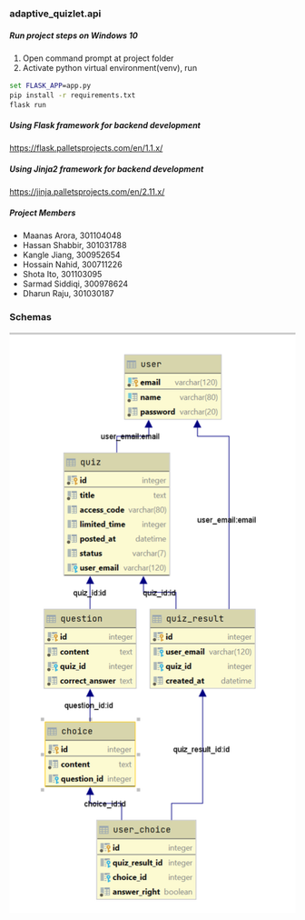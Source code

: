 ### adaptive_quizlet.api
##### Run project steps on Windows 10
1. Open command prompt at project folder
2. Activate python virtual environment(venv), run
```cmd
set FLASK_APP=app.py
pip install -r requirements.txt
flask run
```

##### Using Flask framework for backend development 
https://flask.palletsprojects.com/en/1.1.x/

##### Using Jinja2 framework for backend development 
https://jinja.palletsprojects.com/en/2.11.x/

##### Project Members
- Maanas Arora, 301104048
- Hassan Shabbir, 301031788
- Kangle Jiang, 300952654
- Hossain Nahid, 300711226
- Shota Ito, 301103095
- Sarmad Siddiqi, 300978624
- Dharun Raju, 301030187

### Schemas
![image info](static/img/img.png)